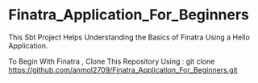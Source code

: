 # Finatra_Application_For_Beginners

This Sbt Project Helps Understanding the Basics of Finatra Using a Hello Application.

To Begin With Finatra , Clone This Repository Using : git clone https://github.com/anmol2709/Finatra_Application_For_Beginners.git
